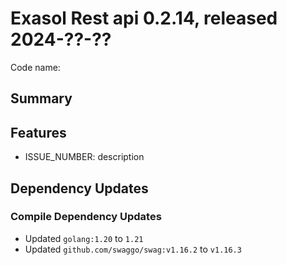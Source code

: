 # Exasol Rest api 0.2.14, released 2024-??-??

Code name:

## Summary

## Features

* ISSUE_NUMBER: description

## Dependency Updates

### Compile Dependency Updates

* Updated `golang:1.20` to `1.21`
* Updated `github.com/swaggo/swag:v1.16.2` to `v1.16.3`
